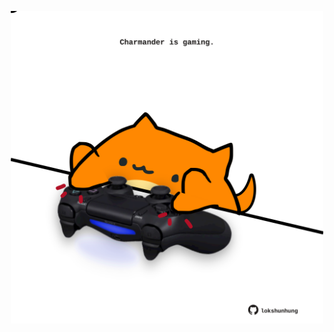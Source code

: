<!-- built at 15/03/2023, 12:01:12 UTC -->
<p align="center">
  <img width="500" height="500" src="./ReadmeImage.svg">
</p>
